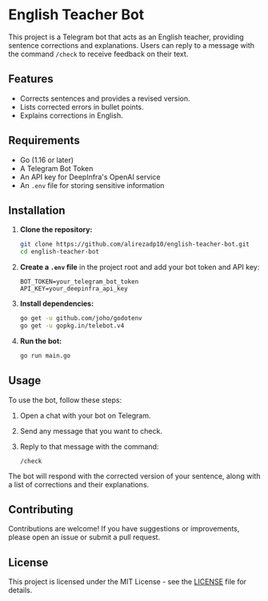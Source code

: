 
# English Teacher Bot

This project is a Telegram bot that acts as an English teacher, providing sentence corrections and explanations. Users can reply to a message with the command `/check` to receive feedback on their text.

## Features

- Corrects sentences and provides a revised version.
- Lists corrected errors in bullet points.
- Explains corrections in English.
  
## Requirements

- Go (1.16 or later)
- A Telegram Bot Token
- An API key for DeepInfra's OpenAI service
- An `.env` file for storing sensitive information

## Installation

1. **Clone the repository:**

   ```bash
   git clone https://github.com/alirezadp10/english-teacher-bot.git
   cd english-teacher-bot
   ```

2. **Create a `.env` file** in the project root and add your bot token and API key:

   ```plaintext
   BOT_TOKEN=your_telegram_bot_token
   API_KEY=your_deepinfra_api_key
   ```

3. **Install dependencies:**

   ```bash
   go get -u github.com/joho/godotenv
   go get -u gopkg.in/telebot.v4
   ```

4. **Run the bot:**

   ```bash
   go run main.go
   ```

## Usage

To use the bot, follow these steps:

1. Open a chat with your bot on Telegram.
2. Send any message that you want to check.
3. Reply to that message with the command:

   ```plaintext
   /check
   ```

The bot will respond with the corrected version of your sentence, along with a list of corrections and their explanations.

## Contributing

Contributions are welcome! If you have suggestions or improvements, please open an issue or submit a pull request.

## License

This project is licensed under the MIT License - see the [LICENSE](LICENSE) file for details.
